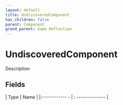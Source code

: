 ```yaml
---
layout: default
title: UndiscoveredComponent
has_children: false
parent: Component
grand_parent: Game Reflection
---
```

# UndiscoveredComponent
Description 

## Fields
| Type | Name |
|:------------ - | : -------------- |
